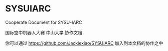 # SYSUIARC

Cooperate Document for SYSU-IARC 

国际空中机器人大赛 中山大学 协作文档



你可以通过 https://github.com/Jackiexiao/SYSUIARC 加入到本文档的协作之中

